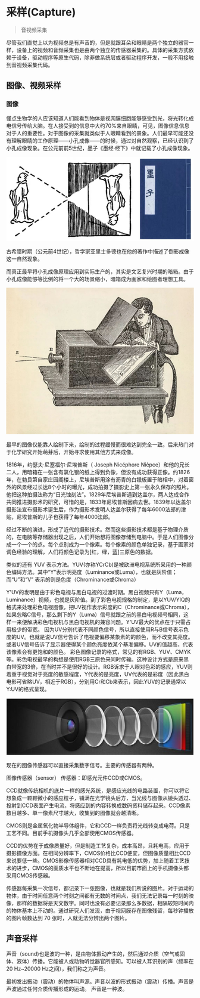 # 采样(Capture)

> 音视频采集

尽管我们直觉上以为视频总是有声音的，但是就跟耳朵和眼睛是两个独立的器官一样，设备上的视频和音频采集也是由两个独立的传感器采集的。具体的采集方式依赖于设备，驱动程序等原生代码，除非做系统层或者驱动程序开发，一般不用接触到音视频采集代码。

## 图像、视频采样

### 图像

懂点生物学的人应该知道人们能看到物体是视网膜细胞能够感受到光，将光转化成电信号传给大脑。在人接受到的信息中大约70%来自眼睛，可见，图像信息信息对于人的重要性。对于图像的采集就类似于人眼睛看到的景象。人们最早可能还没有理解眼睛的工作原理——小孔成像——的时候，通过对自然观察，已经认识到了小孔成像现象。在公元前前5世纪，墨子《墨经·经下》中就记载了小孔成像现象。

![墨子关于小孔成像的记载](images/pinhole_imaging_in_mozi.jpeg)

古希腊时期（公元前4世纪），哲学家亚里士多德也在他的著作中描述了倒影成像这一自然现象。

而真正最早将小孔成像原理应用到实际生产的，其实是文艺复兴时期的暗箱。由于小孔成像能够等比例的将一个大的场景缩小，暗箱成为画家和绘图者理想工具。

![暗箱原理](images/black_box.jpeg)

最早的图像仅能靠人绘制下来，绘制的过程缓慢而很难达到完全一致。后来热门对于化学研究开始萌芽后，开始寻求使用其他方式来成像。

1816年，约瑟夫·尼塞福尔·尼埃普斯（ Joseph Nicéphore Nièpce）和他的兄长二人，用暗箱在一张含有氯化银的纸上得到负像，但没有成功获得正像。约1826年，在勃艮第自家庄园阁楼上，尼埃普斯用涂有沥青的白镴板置于暗相中，对着窗外的风景经过长达8个小时的曝光，成功拍摄了摄影史上第一张永久保存的照片。他把这种拍摄法称为“日光蚀刻法”。1829年尼埃普斯遇到达盖尔，两人达成合作共同推进摄影术的研究，可惜的是，1833年尼埃普斯因病去世。1839年以达盖尔摄影法宣布摄影术诞生后，作为摄影术发明人达盖尔获得了每年6000法郎的津贴，尼埃普斯的儿子也获得了每年4000法郎。

经过不断的演进，形成了近代的摄影技术。然而这些摄影技术都是基于物理介质的，在电脑等存储器出现之后，人们开始想将图像存储到电脑中。于是人们图像分成一个一个的点。每个点别成为一个像素。每个像素的颜色单独记录，基于画家对调色经验的理解，人们将颜色记录为[红，绿，蓝]三原色的数据。

类似的还有 YUV 表示方法。YUV(亦称YCrCb)是被欧洲电视系统所采用的一种颜色编码方法。其中“Y”表示明亮度（Luminance或Luma），也就是灰阶值；而“U”和“V” 表示的则是色度（Chrominance或Chroma）

Y'UV的发明是由于彩色电视与黑白电视的过渡时期。黑白视频只有Y（Luma，Luminance）视频，也就是灰阶值。到了彩色电视规格的制定，是以YUV/YIQ的格式来处理彩色电视图像，把UV视作表示彩度的C（Chrominance或Chroma），如果忽略C信号，那么剩下的Y（Luma）信号就跟之前的黑白电视频号相同，这样一来便解决彩色电视机与黑白电视机的兼容问题。Y'UV最大的优点在于只需占用极少的带宽。
因为UV分别代表不同颜色信号，所以直接使用R与B信号表示色度的UV。也就是说UV信号告诉了电视要偏移某象素的的颜色，而不改变其亮度。或者UV信号告诉了显示器使得某个颜色亮度依某个基准偏移。UV的值越高，代表该像素会有更饱和的颜色。
彩色图像记录的格式，常见的有RGB、YUV、CMYK等。彩色电视最早的构想是使用RGB三原色来同时传输。这种设计方式是原来黑白带宽的3倍，在当时并不是很好的设计。RGB诉求于人眼对色彩的感应，YUV则着重于视觉对于亮度的敏感程度，Y代表的是亮度，UV代表的是彩度（因此黑白电影可省略UV，相近于RGB），分别用Cr和Cb来表示，因此YUV的记录通常以Y:UV的格式呈现。

![相机成像](images/camere.png)

现在的图像传感器可以直接采集数字信号。主要的传感器有两种。

图像传感器（sensor）
传感器：即感光元件CCD或CMOS。

CCD就像传统相机的底片一样的感光系统，是感应光线的电路装置，你可以将它想象成一颗颗微小的感应粒子，铺满在光学镜头后方，当光线与图像从镜头透过、投射到CCD表面产生电流，将感应到的内容转换成数码资料储存起来。CCD像素数目越多、单一像素尺寸越大，收集到的图像就会越清晰。

CMOS则是金属氧化物半导体组件，它和CCD一样负责将光线转变成电荷。只是工艺不同。目前手机摄像头几乎全部使用CMOS传感器。

CCD的优势在于成像质量好，但是制造工艺复杂，成本高昂，且耗电高，应用于摄影摄像方面。在相同分辨率下，CMOS价格比CCD便宜，但图像质量相比CCD来说要低一些。CMOS影像传感器相对CCD具有耗电低的优势，加上随着工艺技术的进步，CMOS的画质水平也不断地在提高，所以目前市面上的手机摄像头都采用CMOS传感器。

传感器每采集一次信号，都记录下一张图像，也就是我们所说的图片。对于运动的物体，由于时间任意两个时刻之间都有无数的时间点，我们无法记录每一时刻的映像，那样的数据将是天文数字。同时也没有必要记录那么多数据，相隔较短时间内的物体基本上不动的。通过研究人们发现，由于视网膜存在图像残留，每秒钟播放的图片帧数达到 70 张时，人就无法分辨出两个图片。


## 声音采样

声音（sound)也是波的一种，是由物体振动产生的，然后通过介质（空气或固体、液体）传播。它能被人或动物听觉器官所感知。可以被人耳识别的声（频率在20 Hz~20000 Hz之间），我们称之为声音。

最初发出振动（震动）的物体叫声源。声音以波的形式振动（震动）传播。声音是声波通过任何介质传播形成的运动。
声音是一种波。